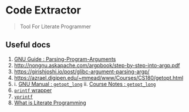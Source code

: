 # Code Extractor

> Tool For Literate Programmer

## Useful docs

1. [GNU Guide : Parsing-Program-Arguments](https://www.gnu.org/software/libc/manual/html_node/Parsing-Program-Arguments.html)
2. http://nongnu.askapache.com/argpbook/step-by-step-into-argp.pdf
3. https://girishjoshi.io/post/glibc-argument-parsing-argp/
4. https://azrael.digipen.edu/~mmead/www/Courses/CS180/getopt.html
5. i. [GNU Manual : `getopt_long`](https://www.gnu.org/software/libc/manual/html_node/Getopt-Long-Options.html)
  ii. [Course Notes : `getopt_long`](https://azrael.digipen.edu/~mmead/www/Courses/CS180/getopt_ch02.pdf)
6. [`printf` wrapper](https://www.ozzu.com/wiki/504927/writing-a-custom-printf-wrapper-function-in-c)
7. [`vprintf`](https://www.ibm.com/docs/en/zos/2.1.0?topic=functions-vprintf-format-print-data-stdout)
8. [What is Literate Programming](https://web.stanford.edu/group/cslipublications/cslipublications/site/0937073806.shtml#:~:text=Literate%20programming%20is%20a%20programming,in%20a%20high%2Dlevel%20language.)
